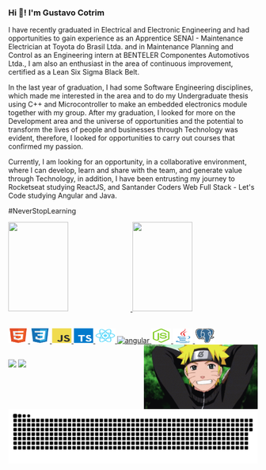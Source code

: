 ### Hi 👋! I'm Gustavo Cotrim

<p>I have recently graduated in Electrical and Electronic Engineering and had opportunities to gain experience as an Apprentice SENAI - Maintenance Electrician at Toyota do Brasil Ltda. and in Maintenance Planning and Control as an Engineering intern at BENTELER Componentes Automotivos Ltda., I am also an enthusiast in the area of continuous improvement, certified as a Lean Six Sigma Black Belt.

In the last year of graduation, I had some Software Engineering disciplines, which made me interested in the area and to do my Undergraduate thesis using C++ and Microcontroller to make an embedded electronics module together with my group. After my graduation, I looked for more on the Development area and the universe of opportunities and the potential to transform the lives of people and businesses through Technology was evident, therefore, I looked for opportunities to carry out courses that confirmed my passion.

Currently, I am looking for an opportunity, in a collaborative environment, where I can develop, learn and share with the team, and generate value through Technology, in addition, I have been entrusting my journey to Rocketseat studying ReactJS, and Santander Coders Web Full Stack - Let's Code studying Angular and Java.

#NeverStopLearning
</p>

<div>
  <a href="https://github.com/gustavocotrim11">
  <img height="180em" width="49%" src="https://github-readme-stats.vercel.app/api?username=gustavocotrim11&show_icons=true&theme=dracula&include_all_commits=true&count_private=true"/>
  <img height="180em" width="49%" src="https://github-readme-stats.vercel.app/api/top-langs/?username=gustavocotrim11&layout=compact&langs_count=16&theme=dracula"/>
</div>

<div style="display: inline_block"><br>
  <p align="left">
    <a href="https://www.w3.org/html/" target="_blank"> <img src="https://raw.githubusercontent.com/devicons/devicon/master/icons/html5/html5-original.svg" alt="html5" height="30" width="40"/> </a>
    <a href="https://www.w3schools.com/css/" target="_blank"> <img src="https://raw.githubusercontent.com/devicons/devicon/master/icons/css3/css3-original.svg" alt="css3" height="30" width="40"/> </a>
    <a href="https://developer.mozilla.org/en-US/docs/Web/JavaScript" target="_blank"> <img src="https://raw.githubusercontent.com/devicons/devicon/master/icons/javascript/javascript-original.svg" alt="javascript" height="30" width="40"/> </a>
    <a href="https://www.typescriptlang.org/" target="_blank"> <img src="https://raw.githubusercontent.com/devicons/devicon/master/icons/typescript/typescript-original.svg" alt="typescript" height="30" width="40"/> </a>
    <a href="https://reactjs.org/" target="_blank"> <img src="https://raw.githubusercontent.com/devicons/devicon/master/icons/react/react-original.svg" alt="react" height="30" width="40"/> </a>
    <a href="https://angular.io" target="_blank"> <img src="https://angular.io/assets/images/logos/angular/angular.svg" alt="angular" height="30" width="40"/> </a>
    <a href="https://nodejs.org" target="_blank"> <img src="https://raw.githubusercontent.com/devicons/devicon/master/icons/nodejs/nodejs-original.svg" alt="nodejs" height="30" width="40"/> </a>
    <a href="https://www.java.com" target="_blank"> <img src="https://raw.githubusercontent.com/devicons/devicon/master/icons/java/java-original.svg" alt="java" height="30" width="40"/> </a>
    <a href="https://www.postgresql.org" target="_blank"> <img src="https://raw.githubusercontent.com/devicons/devicon/master/icons/postgresql/postgresql-original.svg" alt="postgresql" height="30" width="40"/> </a>
    <img align="right" alt="Gus-naruto" height="130em" width="auto" src="./.github/img/Gus-naruto.gif">
  </p>
</div>

##

<div> 
  <a href = "mailto:gustavocotrim11@gmail.com"><img src="https://img.shields.io/badge/-Gmail-%23333?style=for-the-badge&logo=gmail&logoColor=white" target="_blank"></a>
  <a href="https://www.linkedin.com/in/gustavocotrim" target="_blank"><img src="https://img.shields.io/badge/-LinkedIn-%230077B5?style=for-the-badge&logo=linkedin&logoColor=white" target="_blank"></a> 
 
  ![Snake animation](https://github.com/gustavocotrim11/gustavocotrim11/blob/output/github-contribution-grid-snake.svg)
 
</div>
